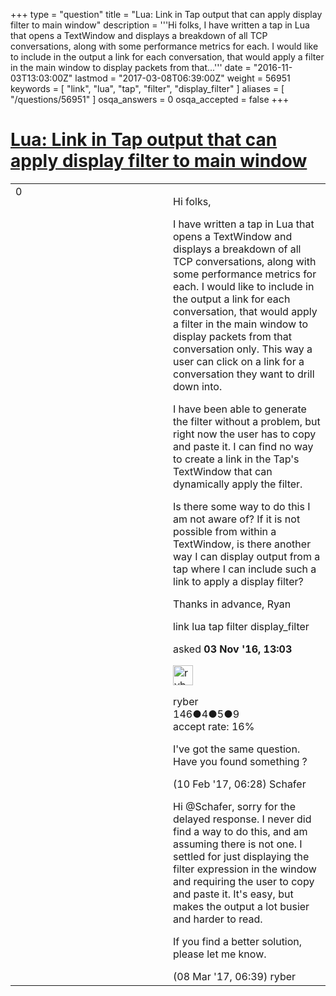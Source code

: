 +++
type = "question"
title = "Lua: Link in Tap output that can apply display filter to main window"
description = '''Hi folks, I have written a tap in Lua that opens a TextWindow and displays a breakdown of all TCP conversations, along with some performance metrics for each. I would like to include in the output a link for each conversation, that would apply a filter in the main window to display packets from that...'''
date = "2016-11-03T13:03:00Z"
lastmod = "2017-03-08T06:39:00Z"
weight = 56951
keywords = [ "link", "lua", "tap", "filter", "display_filter" ]
aliases = [ "/questions/56951" ]
osqa_answers = 0
osqa_accepted = false
+++

<div class="headNormal">

# [Lua: Link in Tap output that can apply display filter to main window](/questions/56951/lua-link-in-tap-output-that-can-apply-display-filter-to-main-window)

</div>

<div id="main-body">

<div id="askform">

<table id="question-table" style="width:100%;"><colgroup><col style="width: 50%" /><col style="width: 50%" /></colgroup><tbody><tr class="odd"><td style="width: 30px; vertical-align: top"><div class="vote-buttons"><span id="post-56951-upvote" class="ajax-command post-vote up" rel="nofollow" title="I like this post (click again to cancel)"> </span><div id="post-56951-score" class="post-score" title="current number of votes">0</div><span id="post-56951-downvote" class="ajax-command post-vote down" rel="nofollow" title="I dont like this post (click again to cancel)"> </span> <span id="favorite-mark" class="ajax-command favorite-mark" rel="nofollow" title="mark/unmark this question as favorite (click again to cancel)"> </span><div id="favorite-count" class="favorite-count"></div></div></td><td><div id="item-right"><div class="question-body"><p>Hi folks,</p><p>I have written a tap in Lua that opens a TextWindow and displays a breakdown of all TCP conversations, along with some performance metrics for each. I would like to include in the output a link for each conversation, that would apply a filter in the main window to display packets from that conversation only. This way a user can click on a link for a conversation they want to drill down into.</p><p>I have been able to generate the filter without a problem, but right now the user has to copy and paste it. I can find no way to create a link in the Tap's TextWindow that can dynamically apply the filter.</p><p>Is there some way to do this I am not aware of? If it is not possible from within a TextWindow, is there another way I can display output from a tap where I can include such a link to apply a display filter?</p><p>Thanks in advance, Ryan</p></div><div id="question-tags" class="tags-container tags"><span class="post-tag tag-link-link" rel="tag" title="see questions tagged &#39;link&#39;">link</span> <span class="post-tag tag-link-lua" rel="tag" title="see questions tagged &#39;lua&#39;">lua</span> <span class="post-tag tag-link-tap" rel="tag" title="see questions tagged &#39;tap&#39;">tap</span> <span class="post-tag tag-link-filter" rel="tag" title="see questions tagged &#39;filter&#39;">filter</span> <span class="post-tag tag-link-display_filter" rel="tag" title="see questions tagged &#39;display_filter&#39;">display_filter</span></div><div id="question-controls" class="post-controls"></div><div class="post-update-info-container"><div class="post-update-info post-update-info-user"><p>asked <strong>03 Nov '16, 13:03</strong></p><img src="https://secure.gravatar.com/avatar/ba1199f4d360c53a6cc8aa6aa5da37c8?s=32&amp;d=identicon&amp;r=g" class="gravatar" width="32" height="32" alt="ryber&#39;s gravatar image" /><p><span>ryber</span><br />
<span class="score" title="146 reputation points">146</span><span title="4 badges"><span class="badge1">●</span><span class="badgecount">4</span></span><span title="5 badges"><span class="silver">●</span><span class="badgecount">5</span></span><span title="9 badges"><span class="bronze">●</span><span class="badgecount">9</span></span><br />
<span class="accept_rate" title="Rate of the user&#39;s accepted answers">accept rate:</span> <span title="ryber has one accepted answer">16%</span></p></div></div><div id="comments-container-56951" class="comments-container"><span id="59325"></span><div id="comment-59325" class="comment"><div id="post-59325-score" class="comment-score"></div><div class="comment-text"><p>I've got the same question. Have you found something ?</p></div><div id="comment-59325-info" class="comment-info"><span class="comment-age">(10 Feb '17, 06:28)</span> <span class="comment-user userinfo">Schafer</span></div></div><span id="59925"></span><div id="comment-59925" class="comment"><div id="post-59925-score" class="comment-score"></div><div class="comment-text"><p>Hi <span>@Schafer</span>, sorry for the delayed response. I never did find a way to do this, and am assuming there is not one. I settled for just displaying the filter expression in the window and requiring the user to copy and paste it. It's easy, but makes the output a lot busier and harder to read.</p><p>If you find a better solution, please let me know.</p></div><div id="comment-59925-info" class="comment-info"><span class="comment-age">(08 Mar '17, 06:39)</span> <span class="comment-user userinfo">ryber</span></div></div></div><div id="comment-tools-56951" class="comment-tools"></div><div class="clear"></div><div id="comment-56951-form-container" class="comment-form-container"></div><div class="clear"></div></div></td></tr></tbody></table>

</div>

</div>


